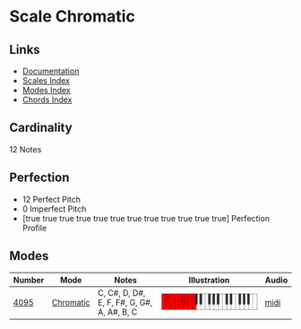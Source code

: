 # Scale Chromatic

## Links

- [Documentation](README.md)
- [Scales Index](Scales.md)
- [Modes Index](Modes.md)
- [Chords Index](Chords.md)

## Cardinality

12 Notes

## Perfection

- 12 Perfect Pitch
- 0 Imperfect Pitch
- [true true true true true true true true true true true true] Perfection Profile

## Modes

| Number | Mode | Notes | Illustration | Audio |
|--------|------|-------|--------------|-------|
| [4095](https://ianring.com/musictheory/scales/4095) | [Chromatic](ModeChromatic.md) | C, C#, D, D#, E, F, F#, G, G#, A, A#, B, C | ![CNaturalChromatic](ModeCNaturalChromatic.png) | [midi](https://github.com/edipermadi/music/blob/main/docs/ModeCNaturalChromatic.mid?raw=true) | 
